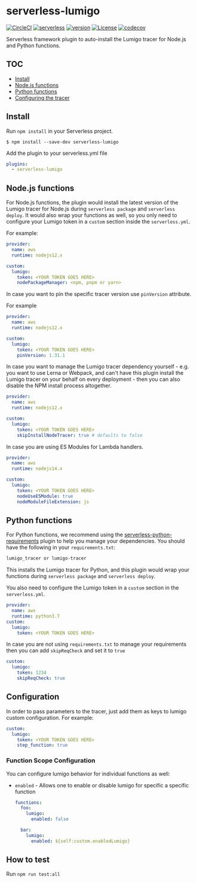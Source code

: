 # serverless-lumigo

[![CircleCI](https://dl.circleci.com/status-badge/img/gh/lumigo-io/serverless-lumigo-plugin/tree/master.svg?style=svg)](https://dl.circleci.com/status-badge/redirect/gh/lumigo-io/serverless-lumigo-plugin/tree/master)
[![serverless](http://public.serverless.com/badges/v3.svg)](http://www.serverless.com)
[![version](https://badge.fury.io/js/serverless-lumigo.svg)](https://www.npmjs.com/package/serverless-lumigo)
[![License](https://img.shields.io/badge/License-Apache%202.0-blue.svg)](LICENSE)
[![codecov](https://codecov.io/gh/lumigo-io/serverless-lumigo-plugin/branch/master/graph/badge.svg?token=8mXE2G04ZO)](https://codecov.io/gh/lumigo-io/serverless-lumigo-plugin)

Serverless framework plugin to auto-install the Lumigo tracer for Node.js and Python functions.

## TOC

- [Install](#install)
- [Node.js functions](#nodejs-functions)
- [Python functions](#python-functions)
- [Configuring the tracer](#configuration)

## Install

Run `npm install` in your Serverless project.

`$ npm install --save-dev serverless-lumigo`

Add the plugin to your serverless.yml file

```yaml
plugins:
  - serverless-lumigo
```

## Node.js functions

For Node.js functions, the plugin would install the latest version of the Lumigo tracer for Node.js during `serverless package` and `serverless deploy`. It would also wrap your functions as well, so you only need to configure your Lumigo token in a `custom` section inside the `serverless.yml`.
 
For example:

```yaml
provider:
  name: aws
  runtime: nodejs12.x

custom:
  lumigo:
    token: <YOUR TOKEN GOES HERE>
    nodePackageManager: <npm, pnpm or yarn>
```

In case you want to pin the specific tracer version use `pinVersion` attribute.

For example

```yaml
provider:
  name: aws
  runtime: nodejs12.x

custom:
  lumigo:
    token: <YOUR TOKEN GOES HERE>
    pinVersion: 1.31.1
```

In case you want to manage the Lumigo tracer dependency yourself - e.g. you want to use Lerna or Webpack, and can't have this plugin install the Lumigo tracer on your behalf on every deployment - then you can also disable the NPM install process altogether.

```yaml
provider:
  name: aws
  runtime: nodejs12.x

custom:
  lumigo:
    token: <YOUR TOKEN GOES HERE>
    skipInstallNodeTracer: true # defaults to false
```

In case you are using ES Modules for Lambda handlers.

```yaml
provider:
  name: aws
  runtime: nodejs14.x

custom:
  lumigo:
    token: <YOUR TOKEN GOES HERE>
    nodeUseESModule: true
    nodeModuleFileExtension: js
```

## Python functions

For Python functions, we recommend using the [serverless-python-requirements](https://www.npmjs.com/package/serverless-python-requirements) plugin to help you manage your dependencies. You should have the following in your `requirements.txt`:

```txt
lumigo_tracer or lumigo-tracer
```

This installs the Lumigo tracer for Python, and this plugin would wrap your functions during `serverless package` and `serverless deploy`.

You also need to configure the Lumigo token in a `custom` section in the `serverless.yml`.

```yaml
provider:
  name: aws
  runtime: python3.7
custom:
  lumigo:
    token: <YOUR TOKEN GOES HERE>
```

In case you are not using `requirements.txt` to manage your requirements then you can add `skipReqCheck` and set it to `true`

```yaml
custom:
  lumigo:
    token: 1234
    skipReqCheck: true
```

## Configuration

In order to pass parameters to the tracer, just add them as keys to lumigo custom configuration. For example:

```yaml
custom:
  lumigo:
    token: <YOUR TOKEN GOES HERE>
    step_function: true
```

### Function Scope Configuration

You can configure lumigo behavior for individual functions as well:

- `enabled` - Allows one to enable or disable lumigo for specific a specific function

  ```yaml
  functions:
    foo:
      lumigo:
        enabled: false

    bar:
      lumigo:
        enabled: ${self:custom.enabledLumigo}
  ```

## How to test

Run `npm run test:all`

